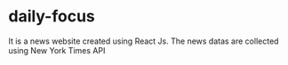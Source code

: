 # daily-focus
It is a news website created using React Js. 
The news datas are collected using New York Times API

